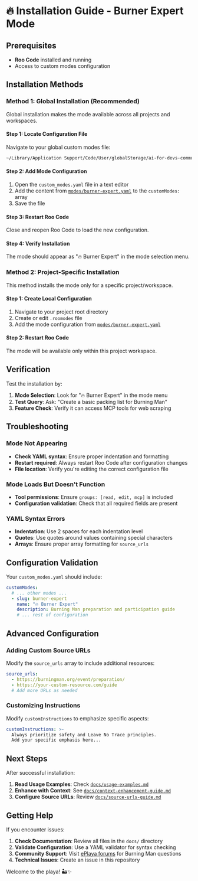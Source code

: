 # 🔥 Installation Guide - Burner Expert Mode

## Prerequisites

- **Roo Code** installed and running
- Access to custom modes configuration

## Installation Methods

### Method 1: Global Installation (Recommended)

Global installation makes the mode available across all projects and workspaces.

#### Step 1: Locate Configuration File
Navigate to your global custom modes file:
```bash
~/Library/Application Support/Code/User/globalStorage/ai-for-devs-community.apple-roo-code/settings/custom_modes.yaml
```

#### Step 2: Add Mode Configuration
1. Open the `custom_modes.yaml` file in a text editor
2. Add the content from [`modes/burner-expert.yaml`](../modes/burner-expert.yaml) to the `customModes:` array
3. Save the file

#### Step 3: Restart Roo Code
Close and reopen Roo Code to load the new configuration.

#### Step 4: Verify Installation
The mode should appear as "🔥 Burner Expert" in the mode selection menu.

### Method 2: Project-Specific Installation

This method installs the mode only for a specific project/workspace.

#### Step 1: Create Local Configuration
1. Navigate to your project root directory
2. Create or edit `.roomodes` file
3. Add the mode configuration from [`modes/burner-expert.yaml`](../modes/burner-expert.yaml)

#### Step 2: Restart Roo Code
The mode will be available only within this project workspace.

## Verification

Test the installation by:

1. **Mode Selection**: Look for "🔥 Burner Expert" in the mode menu
2. **Test Query**: Ask: "Create a basic packing list for Burning Man"
3. **Feature Check**: Verify it can access MCP tools for web scraping

## Troubleshooting

### Mode Not Appearing
- **Check YAML syntax**: Ensure proper indentation and formatting
- **Restart required**: Always restart Roo Code after configuration changes
- **File location**: Verify you're editing the correct configuration file

### Mode Loads But Doesn't Function
- **Tool permissions**: Ensure `groups: [read, edit, mcp]` is included
- **Configuration validation**: Check that all required fields are present

### YAML Syntax Errors
- **Indentation**: Use 2 spaces for each indentation level
- **Quotes**: Use quotes around values containing special characters
- **Arrays**: Ensure proper array formatting for `source_urls`

## Configuration Validation

Your `custom_modes.yaml` should include:

```yaml
customModes:
  # ... other modes ...
  - slug: burner-expert
    name: "🔥 Burner Expert"
    description: Burning Man preparation and participation guide
    # ... rest of configuration
```

## Advanced Configuration

### Adding Custom Source URLs
Modify the `source_urls` array to include additional resources:

```yaml
source_urls:
  - https://burningman.org/event/preparation/
  - https://your-custom-resource.com/guide
  # Add more URLs as needed
```

### Customizing Instructions
Modify `customInstructions` to emphasize specific aspects:

```yaml
customInstructions: >-
  Always prioritize safety and Leave No Trace principles.
  Add your specific emphasis here...
```

## Next Steps

After successful installation:

1. **Read Usage Examples**: Check [`docs/usage-examples.md`](./usage-examples.md)
2. **Enhance with Context**: See [`docs/context-enhancement-guide.md`](./context-enhancement-guide.md)
3. **Configure Source URLs**: Review [`docs/source-urls-guide.md`](./source-urls-guide.md)

## Getting Help

If you encounter issues:

1. **Check Documentation**: Review all files in the `docs/` directory
2. **Validate Configuration**: Use a YAML validator for syntax checking
3. **Community Support**: Visit [ePlaya forums](https://eplaya.burningman.org/) for Burning Man questions
4. **Technical Issues**: Create an issue in this repository

Welcome to the playa! 🏜️✨